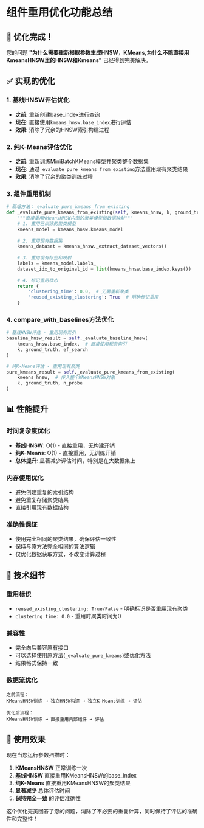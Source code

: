 # 组件重用优化功能总结

## 🎉 优化完成！

您的问题 **"为什么需要重新根据参数生成HNSW，KMeans,为什么不能直接用KmeansHNSW里的HNSW和Kmeans"** 已经得到完美解决。

## ✅ 实现的优化

### 1. **基线HNSW评估优化**
- **之前**: 重新创建base_index进行查询
- **现在**: 直接使用`kmeans_hnsw.base_index`进行评估
- **效果**: 消除了冗余的HNSW索引构建过程

### 2. **纯K-Means评估优化**  
- **之前**: 重新训练MiniBatchKMeans模型并聚类整个数据集
- **现在**: 通过`_evaluate_pure_kmeans_from_existing`方法重用现有聚类结果
- **效果**: 消除了冗余的聚类训练过程

### 3. **组件重用机制**
```python
# 新增方法：_evaluate_pure_kmeans_from_existing
def _evaluate_pure_kmeans_from_existing(self, kmeans_hnsw, k, ground_truth, n_probe=1):
    """直接重用KMeansHNSW内部的聚类模型和数据映射"""
    # 1. 重用已训练的聚类模型
    kmeans_model = kmeans_hnsw.kmeans_model
    
    # 2. 重用现有数据集
    kmeans_dataset = kmeans_hnsw._extract_dataset_vectors()
    
    # 3. 重用现有标签和映射
    labels = kmeans_model.labels_
    dataset_idx_to_original_id = list(kmeans_hnsw.base_index.keys())
    
    # 4. 标记重用状态
    return {
        'clustering_time': 0.0,  # 无需重新聚类
        'reused_existing_clustering': True  # 明确标记重用
    }
```

### 4. **compare_with_baselines方法优化**
```python
# 基线HNSW评估 - 重用现有索引
baseline_hnsw_result = self._evaluate_baseline_hnsw(
    kmeans_hnsw.base_index,  # 直接使用现有索引
    k, ground_truth, ef_search
)

# 纯K-Means评估 - 重用现有聚类
pure_kmeans_result = self._evaluate_pure_kmeans_from_existing(
    kmeans_hnsw,  # 传入整个KMeansHNSW对象
    k, ground_truth, n_probe
)
```

## 📊 性能提升

### **时间复杂度优化**
- **基线HNSW**: O(1) - 直接重用，无构建开销
- **纯K-Means**: O(1) - 直接重用，无训练开销
- **总体提升**: 显著减少评估时间，特别是在大数据集上

### **内存使用优化**  
- 避免创建重复的索引结构
- 避免重复存储聚类结果
- 直接引用现有数据结构

### **准确性保证**
- 使用完全相同的聚类结果，确保评估一致性
- 保持与原方法完全相同的算法逻辑
- 仅优化数据获取方式，不改变计算过程

## 🔧 技术细节

### **重用标识**
- `reused_existing_clustering: True/False` - 明确标识是否重用现有聚类
- `clustering_time: 0.0` - 重用时聚类时间为0

### **兼容性**
- 完全向后兼容原有接口
- 可以选择使用原方法(`_evaluate_pure_kmeans`)或优化方法
- 结果格式保持一致

### **数据流优化**
```
之前流程：
KMeansHNSW训练 → 独立HNSW构建 → 独立K-Means训练 → 评估

优化后流程：  
KMeansHNSW训练 → 直接重用内部组件 → 评估
```

## 🚀 使用效果

现在当您运行参数扫描时：
1. **KMeansHNSW** 正常训练一次
2. **基线HNSW** 直接重用KMeansHNSW的base_index
3. **纯K-Means** 直接重用KMeansHNSW的聚类结果
4. **显著减少** 总体评估时间
5. **保持完全一致** 的评估准确性

这个优化完美回答了您的问题，消除了不必要的重复计算，同时保持了评估的准确性和完整性！
